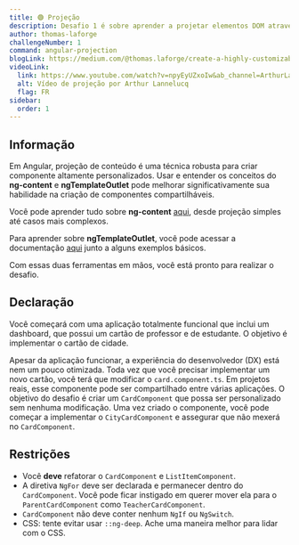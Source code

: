 ```yaml
---
title: 🟢 Projeção
description: Desafio 1 é sobre aprender a projetar elementos DOM através de componentes
author: thomas-laforge
challengeNumber: 1
command: angular-projection
blogLink: https://medium.com/@thomas.laforge/create-a-highly-customizable-component-cc3a9805e4c5
videoLink:
  link: https://www.youtube.com/watch?v=npyEyUZxoIw&ab_channel=ArthurLannelucq
  alt: Vídeo de projeção por Arthur Lannelucq
  flag: FR
sidebar:
  order: 1
---
```


## Informação

Em Angular, projeção de conteúdo é uma técnica robusta para criar componente altamente personalizados. Usar e entender os conceitos do <b>ng-content</b> e <b>ngTemplateOutlet</b> pode melhorar significativamente sua habilidade na criação de componentes compartilháveis.

Você pode aprender tudo sobre <b>ng-content</b> [aqui](https://angular.io/guide/content-projection#projecting-content-in-more-complex-environments), desde projeção simples até casos mais complexos.

Para aprender sobre <b>ngTemplateOutlet</b>, você pode acessar a documentação [aqui](https://angular.io/api/common/NgTemplateOutlet) junto a alguns exemplos básicos.

Com essas duas ferramentas em mãos, você está pronto para realizar o desafio.

## Declaração

Você começará com uma aplicação totalmente funcional que inclui um dashboard, que possui um cartão de professor e de estudante. O objetivo é implementar o cartão de cidade.

Apesar da aplicação funcionar, a experiência do desenvolvedor (DX) está nem um pouco otimizada. Toda vez que você precisar implementar um novo cartão, você terá que modificar o `card.component.ts`. Em projetos reais, esse componente pode ser compartilhado entre várias aplicações. O objetivo do desafio é criar um `CardComponent` que possa ser personalizado sem nenhuma modificação. Uma vez criado o componente, você pode começar a implementar o `CityCardComponent` e assegurar que não mexerá no `CardComponent`.

## Restrições

- Você <b>deve</b> refatorar o `CardComponent` e `ListItemComponent`.
- A diretiva `NgFor` deve ser declarada e permanecer dentro do `CardComponent`. Você pode ficar instigado em querer mover ela para o `ParentCardComponent` como `TeacherCardComponent`.
- `CardComponent` não deve conter nenhum `NgIf` ou `NgSwitch`.
- CSS: tente evitar usar `::ng-deep`. Ache uma maneira melhor para lidar com o CSS.
